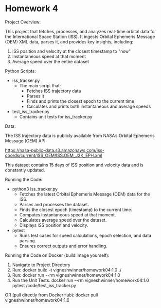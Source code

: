 # Homework 4

Project Overview: 

This project that fetches, processes, and analyzes real-time orbital data for the International Space Station (ISS).
It ingests Orbital Ephemeris Message (OEM) XML data, parses it, and provides key insights, including:
1. ISS position and velocity at the closest timestamp to "now"
2. Instantaneous speed at that moment
3. Average speed over the entire dataset


Python Scripts:
* iss_tracker.py
  + The main script that: 
    - Fetches ISS trajectory data
    - Parses it
    - Finds and prints the closest epoch to the current time
    - Calculates and prints both instantaneous and average speeds
* test_iss_tracker.py
  - Contains unit tests for iss_tracker.py


Data:

The ISS trajectory data is publicly available from NASA’s Orbital Ephemeris Message (OEM) API:

https://nasa-public-data.s3.amazonaws.com/iss-coords/current/ISS_OEM/ISS.OEM_J2K_EPH.xml

This dataset contains 15 days of ISS position and velocity data and is constantly updated.


Running the Code:
* python3 iss_tracker.py
  - Fetches the latest Orbital Ephemeris Message (OEM) data for the ISS.
  - Parses and processes the dataset.
  - Finds the closest epoch (timestamp) to the current time.
  - Computes instantaneous speed at that moment.
  - Calculates average speed over the dataset.
  - Displays ISS position and velocity.
* pytest
  - Runs test cases for speed calculations, epoch selection, and data parsing.
  - Ensures correct outputs and error handling.


Running the Code on Docker (build image yourself):
1. Navigate to Project Directory
2. Run: docker build -t vigneshwinner/homework04:1.0 ./
3. Run: docker run --rm vigneshwinner/homework04:1.0
4. Run the Unit Tests: docker run --rm vigneshwinner/homework04:1.0 pytest /code/test_iss_tracker.py

OR (pull directly from DockerHub): docker pull vigneshwinner/homework04:1.0
